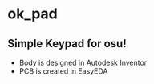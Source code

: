 # ok_pad
## Simple Keypad for osu!
- Body is designed in Autodesk Inventor
- PCB is created in EasyEDA

